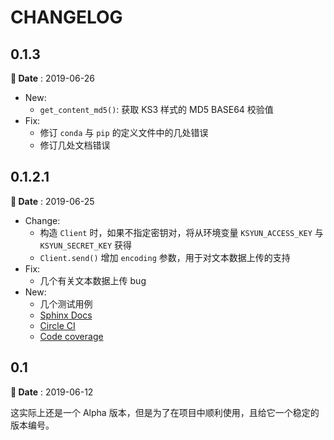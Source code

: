 # CHANGELOG

## 0.1.3

**📅 Date** : 2019-06-26

- New:
  - `get_content_md5()`: 获取 KS3 样式的 MD5 BASE64 校验值
- Fix:
  - 修订 `conda` 与 `pip` 的定义文件中的几处错误
  - 修订几处文档错误

## 0.1.2.1

**📅 Date** : 2019-06-25

- Change:
  - 构造 `Client` 时，如果不指定密钥对，将从环境变量 `KSYUN_ACCESS_KEY` 与 `KSYUN_SECRET_KEY` 获得
  - `Client.send()` 增加 `encoding` 参数，用于对文本数据上传的支持
- Fix:
  - 几个有关文本数据上传 bug
- New:
  - 几个测试用例
  - [Sphinx Docs](https://ks33requests.readthedocs.io)
  - [Circle CI](https://circleci.com/gh/tanbro/ks33requests)
  - [Code coverage](https://codecov.io/gh/tanbro/ks33requests)

## 0.1

**📅 Date** : 2019-06-12

这实际上还是一个 Alpha 版本，但是为了在项目中顺利使用，且给它一个稳定的版本编号。
